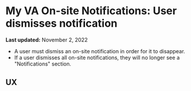 # My VA On-site Notifications: User dismisses notification

**Last updated:** November 2, 2022

- A user must dismiss an on-site notification in order for it to disappear.
- If a user dismisses all on-site notifications, they will no longer see a "Notifications" section.

## UX
